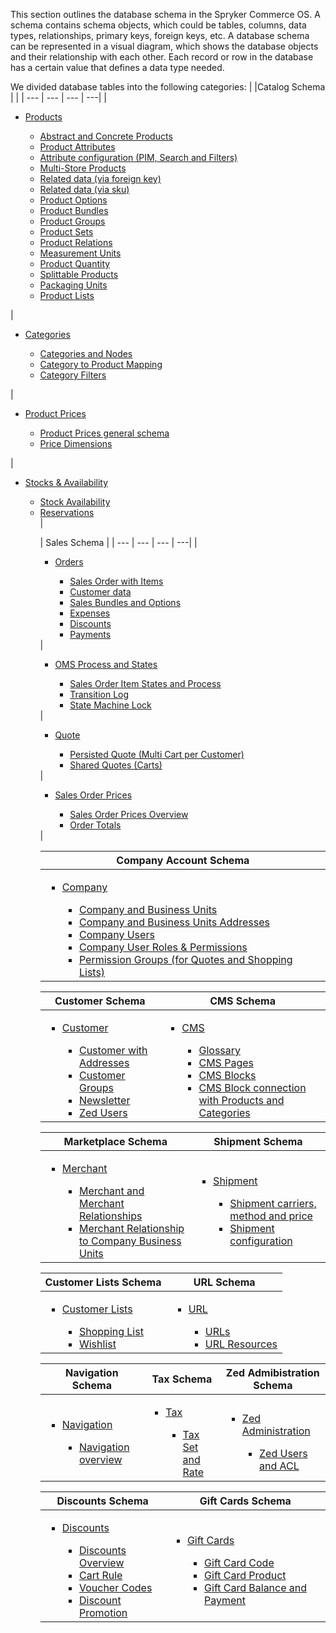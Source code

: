 
This section outlines the database schema in the Spryker Commerce OS. A schema contains schema objects, which could be tables, columns, data types, relationships, primary keys, foreign keys, etc. A database schema can be represented in a visual diagram, which shows the database objects and their relationship with each other. Each record or row in the database has a certain value that defines a data type needed.

We divided database tables into the following categories:
|  |Catalog Schema | |
| --- | --- | --- | ---| 
| <ul><li>[Products](https://documentation.spryker.com/docs/v4/db-schema-catalog#products)</li><ul><li>[Abstract and Concrete Products](https://documentation.spryker.com/docs/v4/db-schema-catalog#abstract-and-concrete-products)</li><li>[Product Attributes](https://documentation.spryker.com/docs/v4/db-schema-catalog#product-attributes)</li><li>[Attribute configuration (PIM, Search and Filters)](https://documentation.spryker.com/docs/v4/db-schema-catalog#attribute-configuration--pim--search-and-filters-)</li><li>[Multi-Store Products](https://documentation.spryker.com/docs/v4/db-schema-catalog#multi-store-products)</li><li>[Related data (via foreign key)](https://documentation.spryker.com/docs/v4/db-schema-catalog#related-data--via-foreign-key-)</li><li>[Related data (via sku)](https://documentation.spryker.com/docs/v4/db-schema-catalog#related-data--via-sku-)</li><li>[Product Options](https://documentation.spryker.com/docs/v4/db-schema-catalog#product-options)</li><li>[Product Bundles](https://documentation.spryker.com/docs/v4/db-schema-catalog#product-bundles)</li><li>[Product Groups](https://documentation.spryker.com/docs/v4/db-schema-catalog#product-groups)</li><li>[Product Sets](https://documentation.spryker.com/docs/v4/db-schema-catalog#product-sets)</li><li>[Product Relations](https://documentation.spryker.com/docs/v4/db-schema-catalog#product-relations)</li><li>[Measurement Units](https://documentation.spryker.com/docs/v4/db-schema-catalog#measurement-units)</li><li>[Product Quantity](https://documentation.spryker.com/docs/v4/db-schema-catalog#product-quantity)</li><li>[Splittable Products](https://documentation.spryker.com/docs/v4/db-schema-catalog#splittable-products)</li><li>[Packaging Units](https://documentation.spryker.com/docs/v4/db-schema-catalog#packaging-units)</li><li>[Product Lists](https://documentation.spryker.com/docs/v4/db-schema-catalog#product-lists)</li></ul></ul> | <ul><li>[Categories](https://documentation.spryker.com/docs/v4/db-schema-catalog#categories)</li><ul><li>[Categories and Nodes](https://documentation.spryker.com/docs/v4/db-schema-catalog#categories-and-nodes)</li><li>[Category to Product Mapping](https://documentation.spryker.com/docs/v4/db-schema-catalog#category-to-product-mapping)</li><li>[Category Filters](https://documentation.spryker.com/docs/v4/db-schema-catalog#category-filters)</li></ul></ul> | <ul><li>[Product Prices](https://documentation.spryker.com/docs/v4/db-schema-catalog#product-prices)</li><ul><li>[Product Prices general schema](https://documentation.spryker.com/docs/v4/db-schema-catalog#general-schema)</li><li>[Price Dimensions](https://documentation.spryker.com/docs/v4/db-schema-catalog#price-dimensions)</li></ul></ul> | <ul><li>[Stocks & Availability](https://documentation.spryker.com/docs/v4/db-schema-catalog#stock---availability)</li><ul><li>[Stock Availability](https://documentation.spryker.com/docs/v4/db-schema-catalog#stock)</li><li>[Reservations](https://documentation.spryker.com/docs/v4/db-schema-catalog#reservations)</li> |

| Sales Schema |
| --- | --- | --- | ---| 
|<ul><li>[Orders](https://documentation.spryker.com/docs/v4/db-schema-sales#orders)</li><ul><li>[Sales Order with Items](https://documentation.spryker.com/docs/v4/db-schema-sales#sales-order-with-items)</li><li>[Customer data](https://documentation.spryker.com/docs/v4/db-schema-sales#customer-data)</li><li>[Sales Bundles and Options](https://documentation.spryker.com/docs/v4/db-schema-sales#sales-bundles-and-options)</li><li>[Expenses](https://documentation.spryker.com/docs/v4/db-schema-sales#expenses)</li><li>[Discounts](https://documentation.spryker.com/docs/v4/db-schema-sales#discounts)</li><li>[Payments](https://documentation.spryker.com/docs/v4/db-schema-sales#payments)</li></ul></ul> |<ul><li>[OMS Process and States](https://documentation.spryker.com/docs/v4/db-schema-sales#oms-process-and-states)</li><ul><li>[Sales Order Item States and Process](https://documentation.spryker.com/docs/v4/db-schema-sales#sales-order-item-states-and-process)</li><li>[Transition Log](https://documentation.spryker.com/docs/v4/db-schema-sales#transition-log)</li><li>[State Machine Lock](https://documentation.spryker.com/docs/v4/db-schema-sales#state-machine-lock)</li></ul></ul> | <ul><li>[Quote](https://documentation.spryker.com/docs/v4/db-schema-sales#quote)</li><ul><li>[Persisted Quote (Multi Cart per Customer)](https://documentation.spryker.com/docs/v4/db-schema-sales#persisted-quote--multi-cart-per-customer-)</li><li>[Shared Quotes (Carts)](https://documentation.spryker.com/docs/v4/db-schema-sales#shared-quotes--carts-)</li></ul></ul> | <ul><li>[Sales Order Prices](https://documentation.spryker.com/docs/v4/db-schema-sales#sales-order-prices)</li><ul><li>[Sales Order Prices Overview](https://documentation.spryker.com/docs/v4/db-schema-sales#overview)</li><li>[Order Totals](https://documentation.spryker.com/docs/v4/db-schema-sales#order-totals)</li></ul></ul> |

| Company Account Schema |
| --- |
| <ul><li>[Company](https://documentation.spryker.com/docs/v4/db-schema-company-account#company)</li><ul><li>[Company and Business Units](https://documentation.spryker.com/docs/v4/db-schema-company-account#company-and-business-units)</li><li>[Company and Business Units Addresses](https://documentation.spryker.com/docs/v4/db-schema-company-account#company-and-business-unit-addresses)</li><li>[Company Users](https://documentation.spryker.com/docs/v4/db-schema-company-account#company-users)</li><li>[Company User Roles & Permissions](https://documentation.spryker.com/docs/v4/db-schema-company-account#company-user-roles---permissions)</li><li>[Permission Groups (for Quotes and Shopping Lists)](https://documentation.spryker.com/docs/v4/db-schema-company-account#permission-groups--for-quotes-and-shopping-lists-)</li></ul></ul> |

| Customer Schema | CMS Schema |
| --- | --- |
|<ul><li>[Customer](https://documentation.spryker.com/docs/v4/db-schema-customer#customer-schema)</li><ul><li>[Customer with Addresses](https://documentation.spryker.com/docs/v4/db-schema-customer#customer-with-addresses)</li><li>[Customer Groups](https://documentation.spryker.com/docs/v4/db-schema-customer#customer-groups)</li><li>[Newsletter](https://documentation.spryker.com/docs/v4/db-schema-customer#newsletter)</li><li>[Zed Users](https://documentation.spryker.com/docs/v4/db-schema-customer#zed-users)</li></ul></ul> | <ul><li>[CMS](https://documentation.spryker.com/docs/v4/db-schema-cms#cms) </li><ul><li>[Glossary](https://documentation.spryker.com/docs/v4/db-schema-cms#glossary)</li><li>[CMS Pages](https://documentation.spryker.com/docs/v4/db-schema-cms#cms-pages)</li><li>[CMS Blocks](https://documentation.spryker.com/docs/v4/db-schema-cms#cms-blocks)</li><li>[CMS Block connection with Products and Categories](https://documentation.spryker.com/docs/v4/db-schema-cms#cms-block-connection-with-products-and-categories)</li></ul></ul> |

| Marketplace Schema | Shipment Schema |
| --- | --- |
|<ul><li>[Merchant](https://documentation.spryker.com/docs/v4/db-schema-marketplace#merchant)</li><ul><li>[Merchant and Merchant Relationships](https://documentation.spryker.com/docs/v4/db-schema-marketplace#merchant-and-merchant-relationships)</li><li>[Merchant Relationship to Company Business Units](https://documentation.spryker.com/docs/v4/db-schema-marketplace#merchant-relationship-to-company-business-units)</li></ul></ul> | <ul><li>[Shipment](https://documentation.spryker.com/docs/v4/db-schema-shipment#shipment)</li><ul><li>[Shipment carriers, method and price](https://documentation.spryker.com/docs/v4/db-schema-shipment#shipment-carriers--method-and-price)</li><li>[Shipment configuration](https://documentation.spryker.com/docs/v4/https://documentation.spryker.com/docs/v4/db-schema-shipment#shipment-configuration)</li></ul></ul> |

| Customer Lists Schema | URL Schema |
| --- | --- |
|<ul><li>[Customer Lists](https://documentation.spryker.com/docs/v4/db-schema-customer-lists#customer-lists)</li><ul><li>[Shopping List](https://documentation.spryker.com/docs/v4/db-schema-customer-lists#shopping-list)</li><li>[Wishlist](https://documentation.spryker.com/docs/v4/db-schema-customer-lists#wishlist)</li></ul></ul> | <ul><li>[URL](https://documentation.spryker.com/docs/v4/db-schema-url#url)</li><ul><li>[URLs](https://documentation.spryker.com/docs/v4/db-schema-url#urls)</li><li>[URL Resources](https://documentation.spryker.com/docs/v4/db-schema-url#url-resources)</li></ul></ul> |

| Navigation Schema | Tax Schema | Zed Admibistration Schema |
| --- | --- | --- |
|<ul><li>[Navigation](https://documentation.spryker.com/docs/v4/db-schema-navigation#navigation)</li><ul><li>[Navigation overview](https://documentation.spryker.com/docs/v4/db-schema-navigation#navigation-overview)</li></ul></ul> | <ul><li> [Tax](https://documentation.spryker.com/docs/v4/db-schema-tax#tax)</li><ul><li>[Tax Set and Rate](https://documentation.spryker.com/docs/v4/db-schema-tax#tax-set-and-rate)</li></ul></ul> | <ul><li> [Zed Administration](https://documentation.spryker.com/docs/v4/db-schema-zed-administration#zed-administration)</li><ul><li>[Zed Users and ACL](https://documentation.spryker.com/docs/v4/db-schema-zed-administration#zed-users-and-acl)</li></ul></ul> |

| Discounts Schema | Gift Cards Schema |
| --- | --- |
|<ul><li> [Discounts](https://documentation.spryker.com/docs/v4/db-schema-discounts#discounts)</li><ul><li>[Discounts Overview](https://documentation.spryker.com/docs/v4/db-schema-discounts#overview)</li><li>[Cart Rule](https://documentation.spryker.com/docs/v4/db-schema-discounts#cart-rule)</li><li>[Voucher Codes](https://documentation.spryker.com/docs/v4/db-schema-discounts#voucher-codes)</li><li>[Discount Promotion](https://documentation.spryker.com/docs/v4/db-schema-discounts#discount-promotion)</li></ul></ul> | <ul><li> [Gift Cards](https://documentation.spryker.com/docs/v4/db-schema-gift-cards#gift-cards)</li><ul><li>[Gift Card Code](https://documentation.spryker.com/docs/v4/db-schema-gift-cards#gift-card-code)</li><li>[Gift Card Product](https://documentation.spryker.com/docs/v4/db-schema-gift-cards#gift-card-product)</li><li>[Gift Card Balance and Payment](https://documentation.spryker.com/docs/v4/db-schema-gift-cards#gift-card-balance-and-payment)</li></ul></ul> |